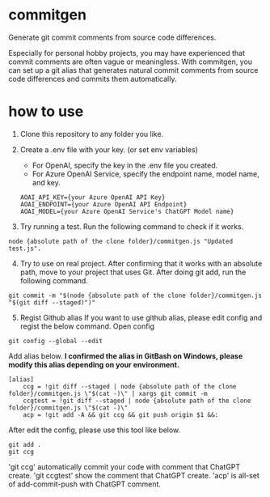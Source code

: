 # commitgen
Generate git commit comments from source code differences.

Especially for personal hobby projects, you may have experienced that commit comments are often vague or meaningless. With commitgen, you can set up a git alias that generates natural commit comments from source code differences and commits them automatically.

# how to use
1. Clone this repository to any folder you like.
   
2. Create a .env file with your key. (or set env variables)
	- For OpenAI, specify the key in the .env file you created.
	- For Azure OpenAI Service, specify the endpoint name, model name, and key.
	```:.env
	AOAI_API_KEY={your Azure OpenAI API Key}
	AOAI_ENDPOINT={your Azure OpenAI API Endpoint}
	AOAI_MODEL={your Azure OpenAI Service's ChatGPT Model name}
	```

3. Try running a test. Run the following command to check if it works.
```
node {absolute path of the clone folder}/commitgen.js "Updated test.js".
```

4. Try to use on real project.
After confirming that it works with an absolute path, move to your project that uses Git. After doing git add, run the following command.
```
git commit -m "$(node {absolute path of the clone folder}/commitgen.js "$(git diff --staged)")"
```

5. Regist Github alias
If you want to use github alias, please edit config and regist the below command.
Open config
```
git config --global --edit
```
Add alias below.
**I confirmed the alias in GitBash on Windows, please modify this alias depending on your environment.**
```
[alias]
	ccg = !git diff --staged | node {absolute path of the clone folder}/commitgen.js \"$(cat -)\" | xargs git commit -m
	ccgtest = !git diff --staged | node {absolute path of the clone folder}/commitgen.js \"$(cat -)\"
	acp = !git add -A && git ccg && git push origin $1 &&:
```
After edit the config, please use this tool like below.
```
git add .
git ccg
```
'git ccg' automatically commit your code with comment that ChatGPT create.
'git ccgtest' show the comment that ChatGPT create.
'acp' is all-set of add-commit-push with ChatGPT comment.